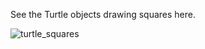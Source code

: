 See the Turtle objects drawing squares here.

![turtle_squares](https://user-images.githubusercontent.com/47264501/112278999-6bbf6880-8ca9-11eb-9184-438c46d786bd.gif)

